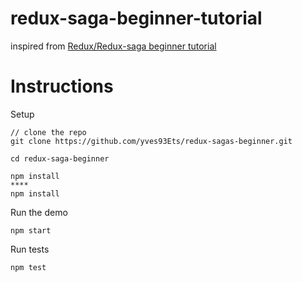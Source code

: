 # redux-saga-beginner-tutorial

inspired from [Redux/Redux-saga beginner tutorial](https://github.com/redux-saga/redux-saga/blob/master/docs/introduction/BeginnerTutorial.md)

# Instructions

Setup

```
// clone the repo
git clone https://github.com/yves93Ets/redux-sagas-beginner.git

cd redux-saga-beginner

npm install
****
npm install
```

Run the demo

```
npm start
```

Run tests

```
npm test
```
